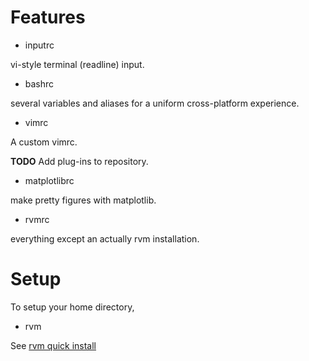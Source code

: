 Features
========

* inputrc

vi-style terminal (readline) input.

* bashrc

several variables and aliases for a uniform cross-platform experience.

* vimrc

A custom vimrc.

**TODO** Add plug-ins to repository.

* matplotlibrc

make pretty figures with matplotlib.

* rvmrc

everything except an actually rvm installation.

Setup
=====

To setup your home directory,

* rvm

See [rvm quick install](http://beginrescueend.com/)
